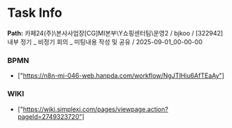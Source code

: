 # Task Info

**Path:** 카페24(주)\본사사업장\[CG]MI본부\Y쇼핑센터팀\운영2 / bjkoo / [322942] 내부 정기 _ 비정기 회의 _ 미팅내용 작성 및 공유 / 2025-09-01_00-00-00

### BPMN
- ["https://n8n-mi-046-web.hanpda.com/workflow/NgJTlHiu6AfTEaAy"]

### WIKI
- ["https://wiki.simplexi.com/pages/viewpage.action?pageId=2749323720"]

